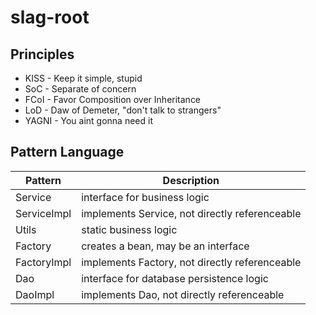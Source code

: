 # slag-root

## Principles
* KISS - Keep it simple, stupid
* SoC - Separate of concern
* FCoI - Favor Composition over Inheritance
* LoD - Daw of Demeter, "don't talk to strangers"
* YAGNI - You aint gonna need it

## Pattern Language
|Pattern|Description|
|-------|-----------|
|Service|interface for business logic|
|ServiceImpl|implements Service, not directly referenceable|
|Utils|static business logic|
|Factory|creates a bean, may be an interface|
|FactoryImpl|implements Factory, not directly referenceable|
|Dao|interface for database persistence logic|
|DaoImpl|implements Dao, not directly referenceable|
